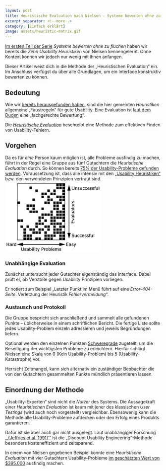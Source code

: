 ```yaml
---
layout: post
title: Heuristische Evaluation nach Nielsen - Systeme bewerten ohne zu fluchen
excerpt_separator: <!--more-->
category: [Einfach erklärt]
image: assets/heuristic-matrix.gif
---
```


[Im ersten Teil der Serie](http://www.usabilityreport.de/usability-heuristiken-nielsen) *Systeme bewerten ohne zu fluchen* haben wir bereits die *Zehn Usability Heuristiken* von Nielsen kennengelernt. Ohne Kontext können wir jedoch nur wenig mit ihnen anfangen.

Dieser Artikel weist dich in die Methode der „Heuristischen Evaluation“ ein. Im Anschluss verfügst du über alle Grundlagen, um ein Interface konstruktiv bewerten zu können.
<!--more-->

## Bedeutung
Wie wir [bereits herausgefunden haben](http://www.usabilityreport.de/usability-heuristiken-nielsen), sind die hier gemeinten *Heuristiken* allgemeine „Faustregeln“ für gute Usability. Eine Evaluation ist [laut dem Duden](http://www.duden.de/rechtschreibung/Evaluation) eine „fachgerechte Bewertung“.

Die [*Heuristische Evaluation*](https://www.nngroup.com/articles/how-to-conduct-a-heuristic-evaluation/) beschreibt eine Methode zum effektiven Finden von Usability-Fehlern.
## Vorgehen
Da es für *eine* Person kaum möglich ist, alle Probleme ausfindig zu machen, führt in der Regel eine Gruppe aus fünf Gutachtern die *Heuristische Evaluation* durch. So können bereits [75% der Usability-Probleme gefunden werden](https://www.nngroup.com/articles/how-to-conduct-a-heuristic-evaluation/). Voraussetzung ist, dass alle intensiv mit den [„Usability Heuristiken“](http://www.usabilityreport.de/usability-heuristiken-nielsen) bzw. den verwendeten Prinzipien vertraut sind.
[![Nielsen Norman Group Licence: All Rights Reserved](assets/heuristic-matrix.gif)](https://media.nngroup.com/media/editor/2012/10/30/heuristic_matrix.gif)
### Unabhängige Evaluation
Zunächst untersucht jeder Gutachter eigenständig das Interface. Dabei prüft er, ob Verstöße gegen Usability Prinzipien vorliegen.

Er notiert zum Beispiel „Letzter Punkt im Menü führt auf eine *Error-404-Seite*. Verletzung der Heuristik *Fehlervermeidung*“.
### Austausch und Protokoll
Die Gruppe bespricht sich anschließend und sammelt alle gefundenen Punkte – üblicherweise in einem schriftlichen Bericht. Die fertige Liste sollte jedes Usability-Problem einzeln adressieren und jeweils Begründungen liefern.

Optional werden den einzelnen Punkten [Schweregrade](https://www.nngroup.com/articles/how-to-rate-the-severity-of-usability-problems/) zugeteilt, um die Beseitigung der wichtigsten Probleme zu erleichtern. Hierfür schlägt Nielsen eine Skala von 0 (Kein Usability-Problem) bis 5 (Usability-Katastrophe) vor.

Herrscht Zeitmangel, kann sich alternativ ein zuständiger Beobachter die von den Gutachtern gesammelten Punkte mündlich präsentieren lassen.

## Einordnung der Methode
„Usability-Experten“ sind nicht die *Nutzer* des Systems. Die Aussagekraft einer *Heuristischen Evaluation* ist kaum mit jener des klassischen *User Testings* (wird auch noch vorgestellt) vergleichbar. Ebensowenig kann die Methode alle Usability-Probleme aufdecken oder den Erfolg eines Produkts garantieren.

Dafür ist sie aber auch gar nicht ausgelegt. Laut unabhängiger Forschung [„‚(Jeffries et al. 1991)‘“](https://www.nngroup.com/articles/how-to-conduct-a-heuristic-evaluation/) ist die „Discount Usability Engineering“-Methode besonders kosteneffizient und zeitsparend. 

In einem von Nielsen gegebenen Beispiel konnte eine *Heuristische Evaluation* mit vier Gutachtern Usability-Probleme [im geschätzten Wert von $395.000](https://www.nngroup.com/articles/how-to-conduct-a-heuristic-evaluation/) ausfindig machen.